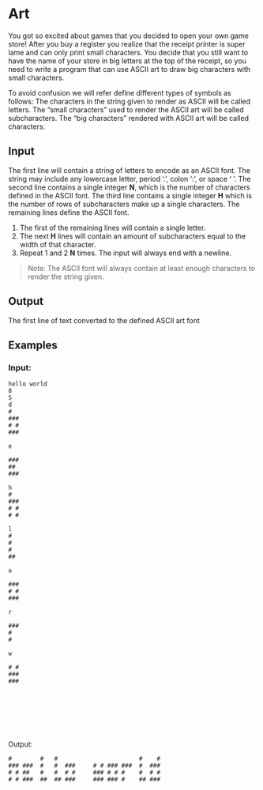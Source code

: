 # Art

You got so excited about games that you decided to open your own game store!  After you buy a register you realize that the receipt printer is super lame and can only print small characters.  You decide that you still want to have the name of your store in big letters at the top of the receipt, so you need to write a program that can use ASCII art to draw big characters with small characters.

To avoid confusion we will refer define different types of symbols as follows:
The characters in the string given to render as ASCII will be called letters.
The “small characters” used to render the ASCII art will be called subcharacters.
The “big characters” rendered with ASCII art will be called characters.

## Input
The first line will contain a string of letters to encode as an ASCII font. The string may include any lowercase letter, period ‘.’, colon ‘:’, or space ‘ ’.
The second line contains a single integer **N**, which is the number of characters defined in the ASCII font.
The third line contains a single integer **H** which is the number of rows of subcharacters make up a single characters.
The remaining lines define the ASCII font.
1. The first of the remaining lines will contain a single letter.
2. The next **H** lines will contain an amount of subcharacters equal to the width of that character.
3. Repeat 1 and 2 **N** times.
The input will always end with a newline.

>Note: The ASCII font will always contain at least enough characters to render the string given.

## Output
The first line of text converted to the defined ASCII art font

## Examples
###  Input:
```
hello world
8
5
d
# 
### 
# # 
### 

e

### 
##  
### 

h
#   
### 
# # 
# # 

l
#  
#  
#  
## 

o

### 
# # 
### 

r

### 
#   
#   

w

# # 
### 
### 
    
 
    
    
    
    
    

```
Output:
```
#        #   #                       #    # 
### ###  #   #  ###     # # ### ###  #  ### 
# # ##   #   #  # #     ### # # #    #  # # 
# # ###  ##  ## ###     ### ### #    ## ### 
```
